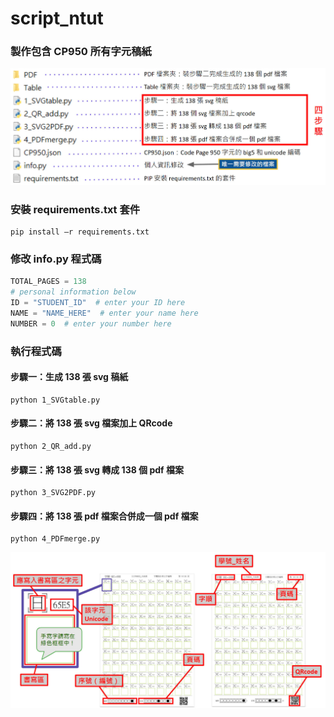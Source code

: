 # script_ntut

### 製作包含 CP950 所有字元稿紙

![GITHUB](https://github.com/Circle472/script_ntut/raw/main/scripts_pku_file.jpg)

### 安裝 requirements.txt 套件
```
pip install –r requirements.txt
```

### 修改 info.py 程式碼
```python
TOTAL_PAGES = 138
# personal information below
ID = "STUDENT_ID"  # enter your ID here
NAME = "NAME_HERE"  # enter your name here
NUMBER = 0  # enter your number here
```

### 執行程式碼
#### 步驟一：生成 138 張 svg 稿紙
```
python 1_SVGtable.py
```
#### 步驟二：將 138 張 svg 檔案加上 QRcode
```
python 2_QR_add.py
```
#### 步驟三：將 138 張 svg 轉成 138 個 pdf 檔案
```
python 3_SVG2PDF.py
```
#### 步驟四：將 138 張 pdf 檔案合併成一個 pdf 檔案
```
python 4_PDFmerge.py
```
![GITHUB](https://github.com/Circle472/script_ntut/raw/main/scripts_pku_intro.jpg)
